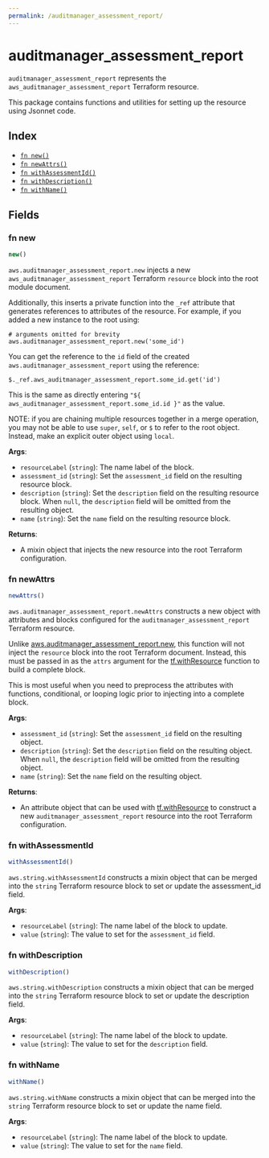 ```yaml
---
permalink: /auditmanager_assessment_report/
---
```


# auditmanager_assessment_report

`auditmanager_assessment_report` represents the `aws_auditmanager_assessment_report` Terraform resource.



This package contains functions and utilities for setting up the resource using Jsonnet code.


## Index

* [`fn new()`](#fn-new)
* [`fn newAttrs()`](#fn-newattrs)
* [`fn withAssessmentId()`](#fn-withassessmentid)
* [`fn withDescription()`](#fn-withdescription)
* [`fn withName()`](#fn-withname)

## Fields

### fn new

```ts
new()
```


`aws.auditmanager_assessment_report.new` injects a new `aws_auditmanager_assessment_report` Terraform `resource`
block into the root module document.

Additionally, this inserts a private function into the `_ref` attribute that generates references to attributes of the
resource. For example, if you added a new instance to the root using:

    # arguments omitted for brevity
    aws.auditmanager_assessment_report.new('some_id')

You can get the reference to the `id` field of the created `aws.auditmanager_assessment_report` using the reference:

    $._ref.aws_auditmanager_assessment_report.some_id.get('id')

This is the same as directly entering `"${ aws_auditmanager_assessment_report.some_id.id }"` as the value.

NOTE: if you are chaining multiple resources together in a merge operation, you may not be able to use `super`, `self`,
or `$` to refer to the root object. Instead, make an explicit outer object using `local`.

**Args**:
  - `resourceLabel` (`string`): The name label of the block.
  - `assessment_id` (`string`): Set the `assessment_id` field on the resulting resource block.
  - `description` (`string`): Set the `description` field on the resulting resource block. When `null`, the `description` field will be omitted from the resulting object.
  - `name` (`string`): Set the `name` field on the resulting resource block.

**Returns**:
- A mixin object that injects the new resource into the root Terraform configuration.


### fn newAttrs

```ts
newAttrs()
```


`aws.auditmanager_assessment_report.newAttrs` constructs a new object with attributes and blocks configured for the `auditmanager_assessment_report`
Terraform resource.

Unlike [aws.auditmanager_assessment_report.new](#fn-new), this function will not inject the `resource`
block into the root Terraform document. Instead, this must be passed in as the `attrs` argument for the
[tf.withResource](https://github.com/tf-libsonnet/core/tree/main/docs#fn-withresource) function to build a complete block.

This is most useful when you need to preprocess the attributes with functions, conditional, or looping logic prior to
injecting into a complete block.

**Args**:
  - `assessment_id` (`string`): Set the `assessment_id` field on the resulting object.
  - `description` (`string`): Set the `description` field on the resulting object. When `null`, the `description` field will be omitted from the resulting object.
  - `name` (`string`): Set the `name` field on the resulting object.

**Returns**:
  - An attribute object that can be used with [tf.withResource](https://github.com/tf-libsonnet/core/tree/main/docs#fn-withresource) to construct a new `auditmanager_assessment_report` resource into the root Terraform configuration.


### fn withAssessmentId

```ts
withAssessmentId()
```

`aws.string.withAssessmentId` constructs a mixin object that can be merged into the `string`
Terraform resource block to set or update the assessment_id field.



**Args**:
  - `resourceLabel` (`string`): The name label of the block to update.
  - `value` (`string`): The value to set for the `assessment_id` field.


### fn withDescription

```ts
withDescription()
```

`aws.string.withDescription` constructs a mixin object that can be merged into the `string`
Terraform resource block to set or update the description field.



**Args**:
  - `resourceLabel` (`string`): The name label of the block to update.
  - `value` (`string`): The value to set for the `description` field.


### fn withName

```ts
withName()
```

`aws.string.withName` constructs a mixin object that can be merged into the `string`
Terraform resource block to set or update the name field.



**Args**:
  - `resourceLabel` (`string`): The name label of the block to update.
  - `value` (`string`): The value to set for the `name` field.
